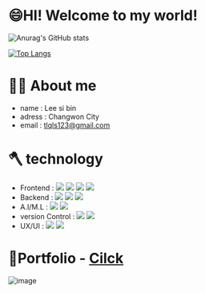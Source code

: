 # 😄HI! Welcome to my world!

![Anurag's GitHub stats](https://github-readme-stats.vercel.app/api?username=leesibin&show_icons=true)

[![Top Langs](https://github-readme-stats.vercel.app/api/top-langs/?username=leesibin&layout=compact)](https://github.com/anuraghazra/github-readme-stats)

# 🙋‍♂️ About me

- name : Lee si bin
- adress : Changwon City
- email : tlqls123@gmail.com

# 🪓 technology

- Frontend :
  <img src="https://img.shields.io/badge/HTML5-E34F26?style=flat&logo=HTML5&logoColor=white" />
  <img src="https://img.shields.io/badge/CSS3-1572B6?style=flat&logo=CSS3&logoColor=white" />
  <img src="https://img.shields.io/badge/JavaScript-바탕색?style=flat&logo=javaScript&logoColor=white"/>
  <img src="https://img.shields.io/badge/Vue3.js-4FC08D?style=flat&logo=Vue.js&logoColor=white" />
- Backend :
  <img src="https://img.shields.io/badge/Node.js-339933?style=flat&logo=node.js&logoColor=white" />
  <img src="https://img.shields.io/badge/express.js-000000?style=flat&logo=express&logoColor=white" />
  <img src="https://img.shields.io/badge/MongoDB-47A248?style=flat&logo=Mongodb&logoColor=white" />
- A.I/M.L :
  <img src="https://img.shields.io/badge/Tensorflow.js-47A248?style=flat&logo=Tensorflow&logoColor=white" />
  <img src="https://img.shields.io/badge/OpenAI-412991?style=flat&logo=OpenAI&logoColor=white" />
- version Control :
  <img src="https://img.shields.io/badge/Git-F05032?style=flat&logo=git&logoColor=white" />
  <img src="https://img.shields.io/badge/Github-181717?style=flat&logo=github&logoColor=white" />
- UX/UI :
  <img src="https://img.shields.io/badge/Figma-F24E1E?style=flat&logo=figma&logoColor=white" />
  <img src="https://img.shields.io/badge/Photoshop-31A8FF?style=flat&logo=Adobe Photoshop&logoColor=white" />

# 📄Portfolio - [Cilck](https://leesibin.github.io/portfolio/)

![image](https://ifh.cc/g/g17992.jpg)

<!--
**leesibin/leesibin** is a ✨ _special_ ✨ repository because its `README.md` (this file) appears on your GitHub profile.

Here are some ideas to get you started:

- 🔭 I’m currently working on ...
- 🌱 I’m currently learning ...
- 👯 I’m looking to collaborate on ...
- 🤔 I’m looking for help with ...
- 💬 Ask me about ...
- 📫 How to reach me: ...
- 😄 Pronouns: ...
- ⚡ Fun fact: ...
-->
